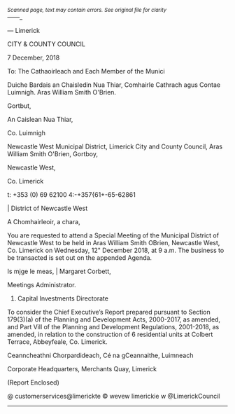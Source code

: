 *<small>Scanned page, text may contain errors. See original file for clarity</small>*  
——_

—
Limerick

CITY & COUNTY
COUNCIL

7 December, 2018

To: The Cathaoirleach and Each Member of the Munici

Duiche Bardais an Chaisledin Nua Thiar,
Comhairle Cathrach agus Contae Luimnigh.
Aras William Smith O'Brien.

Gortbut,

An Caislean Nua Thiar,

Co. Luimnigh

Newcastle West Municipal District,
Limerick City and County Council,
Aras William Smith O'Brien,
Gortboy,

Newcastle West,

Co. Limerick

t: +353 (0) 69 62100
4:-+357{61+-65-62861

| District of Newcastle West

A Chomhairleoir, a chara,

You are requested to attend a Special Meeting of the Municipal District of Newcastle West to
be held in Aras William Smith OBrien, Newcastle West, Co. Limerick on Wednesday, 12"
December 2018, at 9 a.m. The business to be transacted is set out on the appended Agenda.

Is mjge le meas, |
Margaret Corbett,

Meetings Administrator.

1. Capital Investments Directorate

To consider the Chief Executive’s Report prepared pursuant to Section 179(3)(a) of
the Planning and Development Acts, 2000-2017, as amended, and Part Vill of the
Planning and Development Regulations, 2001-2018, as amended, in relation to the
construction of 6 residential units at Colbert Terrace, Abbeyfeale, Co. Limerick.

Ceanncheathni Chorpardideach, Cé na gCeannaithe, Luimneach

Corporate Headquarters, Merchants Quay, Limerick

(Report Enclosed)

@ customerservices@limerickte
© wevew limerickie
w @LimerickCouncil

---
